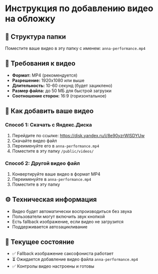 # Инструкция по добавлению видео на обложку

## 📁 Структура папки
Поместите ваше видео в эту папку с именем: `anna-performance.mp4`

## 🎥 Требования к видео
- **Формат:** MP4 (рекомендуется)
- **Разрешение:** 1920x1080 или выше
- **Длительность:** 10-60 секунд (будет зациклено)
- **Размер файла:** до 50 МБ для быстрой загрузки
- **Соотношение сторон:** 16:9 (горизонтальное)

## 🔧 Как добавить ваше видео

### Способ 1: Скачать с Яндекс.Диска
1. Перейдите по ссылке: https://disk.yandex.ru/i/8e90yzrWlSDYUw
2. Скачайте видео файл
3. Переименуйте его в `anna-performance.mp4`
4. Поместите в эту папку `/public/videos/`

### Способ 2: Другой видео файл
1. Конвертируйте ваше видео в формат MP4
2. Переименуйте в `anna-performance.mp4`
3. Поместите в эту папку

## ⚙️ Техническая информация
- Видео будет автоматически воспроизводиться без звука
- Пользователи могут включить звук кнопкой
- Есть fallback изображение, если видео не загрузится
- Поддерживается автозацикливание

## 🎯 Текущее состояние
- ✅ Fallback изображение саксофониста работает
- ⏳ Ожидается добавление видео файла `anna-performance.mp4`
- ✅ Контролы видео настроены и готовы